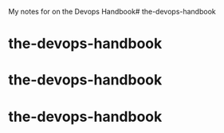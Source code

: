 My notes for on the Devops Handbook# the-devops-handbook
# the-devops-handbook
# the-devops-handbook
# the-devops-handbook
